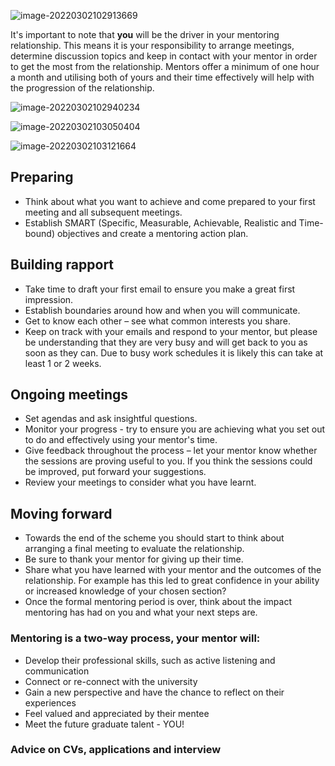 ![image-20220302102913669](C:\MyMarkDown\image-20220302102913669.png)

It's important to note that **you** will be the driver in  your mentoring relationship. This means it is your responsibility to  arrange meetings, determine discussion topics and keep in contact with  your mentor in order to get the most from the relationship. Mentors  offer a minimum of one hour a month and utilising both of yours and  their time effectively will help with the progression of the  relationship. 

![image-20220302102940234](C:\MyMarkDown\image-20220302102940234.png)

![image-20220302103050404](C:\MyMarkDown\image-20220302103050404.png)

![image-20220302103121664](C:\MyMarkDown\image-20220302103121664.png)

## Preparing

- Think about what you want to achieve and come prepared to your first meeting and all subsequent meetings. 
- Establish SMART (Specific, Measurable, Achievable, Realistic and Time-bound) objectives and create a mentoring action plan.

## Building rapport

- Take time to draft your first email to ensure you make a great first impression.
- Establish boundaries around how and when you will communicate.
- Get to know each other – see what common interests you share.
- Keep on track with  your emails and respond to your mentor, but please be understanding that they are very busy and will get back to you as soon as they can. Due to busy work schedules it is likely this can take at least 1 or 2 weeks. 

## Ongoing meetings

- Set agendas and ask insightful questions.
- Monitor your progress - try to ensure you are achieving what you set out to do and effectively using your mentor's time. 
- Give feedback throughout the process – let your mentor know whether  the sessions are proving useful to you. If you think the sessions could  be improved, put forward your suggestions.
- Review your meetings to consider what you have learnt.

## Moving forward

- Towards the end of the scheme you should start to think about arranging a final meeting to evaluate the relationship.
- Be sure to thank your mentor for giving up their time.
- Share what you have learned with your mentor and the outcomes of the relationship. For example has this led to great confidence in your  ability or increased knowledge of your chosen section?
- Once the formal mentoring period is over, think about the impact mentoring has had on you and what your next steps are.

### **Mentoring is a two-way process, your mentor will:**

- Develop their professional skills, such as active listening and communication
- Connect or re-connect with the university
- Gain a new perspective and have the chance to reflect on their experiences
- Feel valued and appreciated by their mentee
- Meet the future graduate talent - YOU!

### Advice on CVs, applications and interview